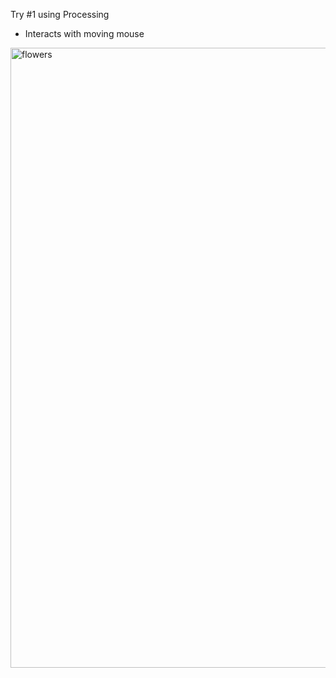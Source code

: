 Try #1 using Processing

- Interacts with moving mouse

<img width="992" alt="flowers" src="https://user-images.githubusercontent.com/52092892/147844086-3fda6e11-dbeb-4096-841c-c652c5ace14a.png">
